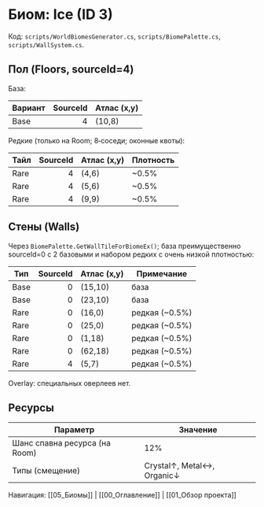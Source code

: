 # Биом: Ice (ID 3)

Код: `scripts/WorldBiomesGenerator.cs`, `scripts/BiomePalette.cs`, `scripts/WallSystem.cs`.

## Пол (Floors, sourceId=4)

База:

| Вариант | SourceId | Атлас (x,y) |
|---|---:|---|
| Base | 4 | (10,8) |

Редкие (только на Room; 8‑соседи; оконные квоты):

| Тайл | SourceId | Атлас (x,y) | Плотность |
|---|---:|---|---|
| Rare | 4 | (4,6) | ~0.5% |
| Rare | 4 | (5,6) | ~0.5% |
| Rare | 4 | (9,9) | ~0.5% |

## Стены (Walls)

Через `BiomePalette.GetWallTileForBiomeEx()`; база преимущественно sourceId=0 с 2 базовыми и набором редких с очень низкой плотностью:

| Тип | SourceId | Атлас (x,y) | Примечание |
|---|---:|---|---|
| Base | 0 | (15,10) | база |
| Base | 0 | (23,10) | база |
| Rare | 0 | (16,0) | редкая (~0.5%) |
| Rare | 0 | (25,0) | редкая (~0.5%) |
| Rare | 0 | (1,18) | редкая (~0.5%) |
| Rare | 0 | (62,18) | редкая (~0.5%) |
| Rare | 4 | (5,7) | редкая (~0.5%) |

Overlay: специальных оверлеев нет.

## Ресурсы

| Параметр | Значение |
|---|---|
| Шанс спавна ресурса (на Room) | 12% |
| Типы (смещение) | Crystal↑, Metal↔, Organic↓ |

Навигация: [[05_Биомы]] | [[00_Оглавление]] | [[01_Обзор проекта]]
